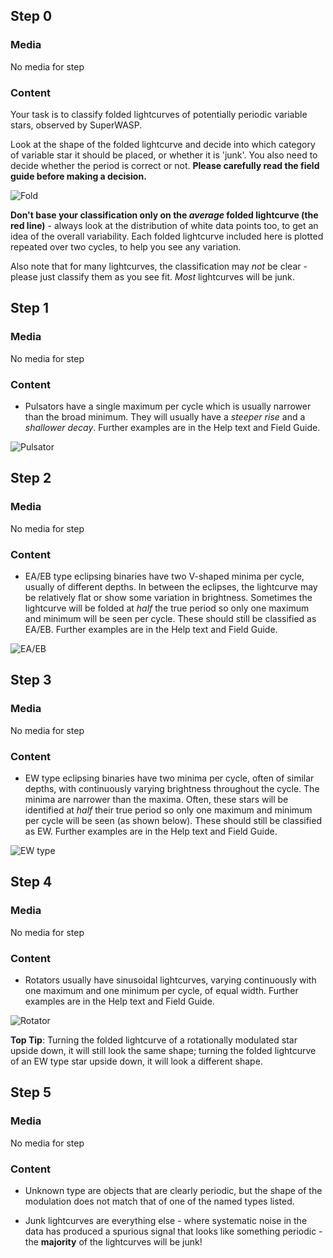 ## Step 0

### Media

No media for step

### Content

Your task is to classify folded lightcurves of potentially periodic variable stars, observed by SuperWASP.

Look at the shape of the folded lightcurve and decide into which category of variable star it should be placed, or whether it is  'junk'. You also need to decide whether the period is correct or not. **Please carefully read the field guide before making a decision.**

![Fold](https://panoptes-uploads.zooniverse.org/production/project_attached_image/7880bed1-2d54-4a68-8263-e79ed5fa4590.gif)

**Don't base your classification only on the *average* folded lightcurve (the red line)** - always look at the distribution of white data points too, to get an idea of the overall variability. Each folded lightcurve included here is plotted repeated over two cycles, to help you see any variation.

Also note that for many lightcurves, the classification may *not* be clear - please just classify them as you see fit. *Most* lightcurves will be junk.


## Step 1

### Media

No media for step

### Content

-  Pulsators have a single maximum per cycle which is usually narrower than the broad minimum. They will usually have a *steeper rise* and a *shallower decay*. Further examples are in the Help text and Field Guide.

![Pulsator](https://panoptes-uploads.zooniverse.org/production/project_attached_image/f3d1665b-4119-4925-ad2c-d786a30ba79d.gif)


## Step 2

### Media

No media for step

### Content

- EA/EB type eclipsing binaries have two V-shaped minima per cycle, usually of different depths. In between the eclipses, the lightcurve may be relatively flat or show some variation in brightness. Sometimes the lightcurve will be folded at *half* the true period so only one maximum and minimum will be seen per cycle. These should still be classified as EA/EB. Further examples are in the Help text and Field Guide.

![EA/EB](https://panoptes-uploads.zooniverse.org/production/project_attached_image/e0a2cb84-1e26-4920-860d-232c1c0554ed.gif)


## Step 3

### Media

No media for step

### Content

- EW type eclipsing binaries have two minima per cycle, often of similar depths, with continuously varying brightness throughout the cycle. The minima are narrower than the maxima. Often, these stars will be identified at *half* their true period so only one maximum and minimum per cycle will be seen (as shown below). These should still be classified as EW. Further examples are in the Help text and Field Guide.

![EW type](https://panoptes-uploads.zooniverse.org/production/project_attached_image/52f4da8f-0541-4b98-aa48-c6fbfb3be89c.gif)



## Step 4

### Media

No media for step

### Content

- Rotators usually have sinusoidal lightcurves, varying continuously with one maximum and one minimum per cycle, of equal width. Further examples are in the Help text and Field Guide.

![Rotator](https://panoptes-uploads.zooniverse.org/production/project_attached_image/9ae40460-0d6a-4433-b408-6b63e39af711.gif)


**Top Tip**: Turning the folded lightcurve of a rotationally modulated star upside down, it will still look the same shape; turning the folded lightcurve of an EW type star upside down, it will look a different shape.


## Step 5

### Media

No media for step

### Content

- Unknown type are objects that are clearly periodic, but the shape of the modulation does not match that of one of the named types listed.

- Junk lightcurves are everything else - where systematic noise in the data has produced a spurious signal that looks like something periodic - the **majority** of the lightcurves will be junk! 

